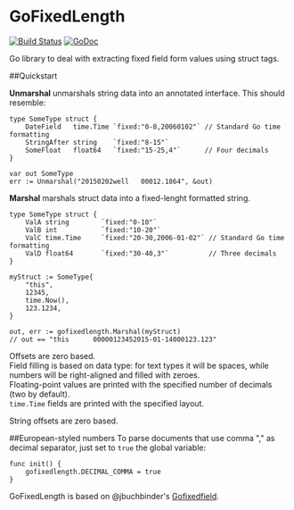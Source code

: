 # GoFixedLength 

[![Build Status](https://secure.travis-ci.org/qrawl/gofixedlength.png)](http://travis-ci.org/qrawl/gofixedlength)
[![GoDoc](https://godoc.org/github.com/qrawl/gofixedlength?status.png)](https://godoc.org/github.com/qrawl/gofixedlength)

Go library to deal with extracting fixed field form values using struct tags.  

##Quickstart

**Unmarshal** unmarshals string data into an annotated interface. This should resemble:

	type SomeType struct {
		DateField   time.Time `fixed:"0-8,20060102"` // Standard Go time formatting
		StringAfter string    `fixed:"8-15"`
		SomeFloat   float64   `fixed:"15-25,4"`      // Four decimals
	}

	var out SomeType
	err := Unmarshal("20150202well   00012.1864", &out)


**Marshal** marshals struct data into a fixed-lenght formatted string.

	type SomeType struct {
		ValA string        `fixed:"0-10"`
		ValB int           `fixed:"10-20"`
		ValC time.Time     `fixed:"20-30,2006-01-02"` // Standard Go time formatting
		ValD float64       `fixed:"30-40,3"`          // Three decimals
	}

	myStruct := SomeType{
		"this",
		12345,
		time.Now(),
		123.1234,
	}

	out, err := gofixedlength.Marshal(myStruct)
	// out == "this      00000123452015-01-14000123.123"

Offsets are zero based.  
Field filling is based on data type: for text types it will be spaces, while numbers will be right-aligned and filled with zeroes.  
Floating-point values are printed with the specified number of decimals (two by default).  
`time.Time` fields are printed with the specified layout.


String offsets are zero based.

##European-styled numbers
To parse documents that use comma "," as decimal separator, just set to `true` the global variable:

	func init() {
		gofixedlength.DECIMAL_COMMA = true
	}

GoFixedLength is based on @jbuchbinder's [Gofixedfield](https://github.com/jbuchbinder/gofixedfield).
